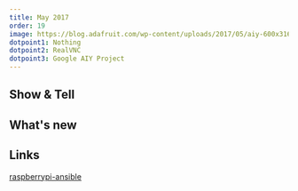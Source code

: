 ```yaml
---
title: May 2017
order: 19
image: https://blog.adafruit.com/wp-content/uploads/2017/05/aiy-600x316.jpg
dotpoint1: Nothing
dotpoint2: RealVNC
dotpoint3: Google AIY Project
---
```


## Show & Tell

## What's new

## Links
[raspberrypi-ansible](https://github.com/mohankumargupta/raspberrypi-ansible)


